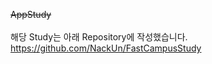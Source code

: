 ~~AppStudy~~<br><br>
해당 Study는 아래 Repository에 작성했습니다.<br>
https://github.com/NackUn/FastCampusStudy
